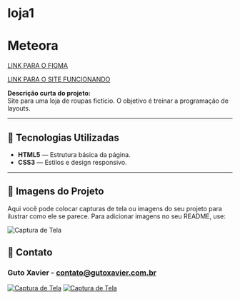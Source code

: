 # loja1
# Meteora
 
[LINK PARA O FIGMA](https://www.figma.com/design/Pq3M0Bt5Rsl8Y7yHY4bGrc/Meteora---Projeto-Bootstrap-5?node-id=2386-3188&t=by36dYLblQCD3MQK-1)
 
[LINK PARA O SITE FUNCIONANDO](https://gutoffline.github.io/meteora)
 
**Descrição curta do projeto:**  
Site para uma loja de roupas fictício. O objetivo é treinar a programação de layouts.
 
---
 
## 🚀 Tecnologias Utilizadas
 
- **HTML5** — Estrutura básica da página.
- **CSS3** — Estilos e design responsivo.
 
---
 
## 📸 Imagens do Projeto
 
Aqui você pode colocar capturas de tela ou imagens do seu projeto para ilustrar como ele se parece. Para adicionar imagens no seu README, use:
 
![Captura de Tela](capa.png)
 
## 💬 Contato
### Guto Xavier - [contato@gutoxavier.com.br](mailto:contato@gutoxavier.com.br)
[![Captura de Tela](insta.png)](https://instagram.com/gutoffline)
[![Captura de Tela](linkedin.png)](https://linkedin.com/in/gutoxavier)
